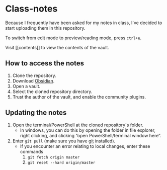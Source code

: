 # Class-notes

Because I frequently have been asked for my notes in class, I've decided to start uploading them in this repository.

To switch from edit mode to preview/reading mode, press `ctrl+e`.

Visit [[contents]] to view the contents of the vault.

## How to access the notes

1. Clone the repository.
2. Download [Obsidian](https://obsidian.md/download).
3. Open a vault.
4. Select the cloned repository directory.
5. Trust the author of the vault, and enable the community plugins.

## Updating the notes

1. Open the terminal/PowerShell at the cloned repository's folder.
	- In windows, you can do this by opening the folder in file explorer, right clicking, and clicking “open PowerShell/terminal window here”.
2. Enter `git pull` (make sure you have [git](https://www.git-scm.com/downloads) installed).
	-  If you encounter an error relating to local changes, enter these commands
		1. `git fetch origin master`
		2. `git reset --hard origin/master`